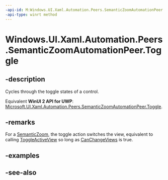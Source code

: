 ```yaml
---
-api-id: M:Windows.UI.Xaml.Automation.Peers.SemanticZoomAutomationPeer.Toggle
-api-type: winrt method
---
```


<!-- Method syntax
public void Toggle()
-->

# Windows.UI.Xaml.Automation.Peers.SemanticZoomAutomationPeer.Toggle

## -description
Cycles through the toggle states of a control.

Equivalent **WinUI 2 API for UWP**: [Microsoft.UI.Xaml.Automation.Peers.SemanticZoomAutomationPeer.Toggle](/windows/winui/api/microsoft.ui.xaml.automation.peers.semanticzoomautomationpeer.toggle).

## -remarks
For a [SemanticZoom](../windows.ui.xaml.controls/semanticzoom.md), the toggle action switches the view, equivalent to calling [ToggleActiveView](../windows.ui.xaml.controls/semanticzoom_toggleactiveview_1246922025.md) so long as [CanChangeViews](../windows.ui.xaml.controls/semanticzoom_canchangeviews.md) is true.

## -examples

## -see-also
